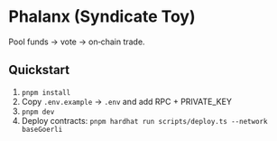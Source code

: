 <!-- Purpose: overview & local dev instructions. Fill in real steps later. -->

# Phalanx (Syndicate Toy)

Pool funds → vote → on‑chain trade.

## Quickstart

1. `pnpm install`
2. Copy `.env.example` → `.env` and add RPC + PRIVATE_KEY
3. `pnpm dev`
4. Deploy contracts: `pnpm hardhat run scripts/deploy.ts --network baseGoerli`
